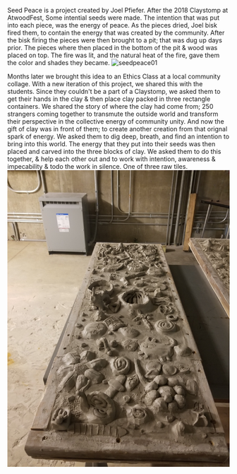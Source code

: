Seed Peace is a project created by Joel Pfiefer. After the 2018 Claystomp at AtwoodFest, Some intential seeds were made. The intention that was put into each piece, was the energy of peace. As the pieces dried, Joel bisk fired them, to contain the energy that was created by the community. After the bisk firing the pieces were then brought to a pit; that was dug up days prior. The pieces where then placed in the bottom of the pit & wood was placed on top. The fire was lit, and the natural heat of the fire, gave them the color and shades they became.
![seedpeace01](../../../var/media/seedpeace01.jpg?raw=true "seedpeace01")

Months later we brought this idea to an Ethics Class at a local community collage. With a new iteration of this project, we shared this with the students. Since they couldn't be a part of a Claystomp, we asked them to get their hands in the clay & then place clay packed in three rectangle  containers. We shared the story of where the clay had come from; 250 strangers coming together to transmute the outside world and transform their perspective in the collective energy of community unity. And now the gift of clay was in front of them; to create another creation from that orignal spark of energy. We asked them to dig deep, breath, and find an intention to bring into this world. The energy that they put into their seeds was then placed and carved into the three blocks of clay. We asked them to do this together, & help each other out and to work with intention, awareness & impecability & todo the work in silence. One of three raw tiles.
![seedpeace02](../../../var/media/seedpeace02.jpg?raw=true "seedpeace02")
